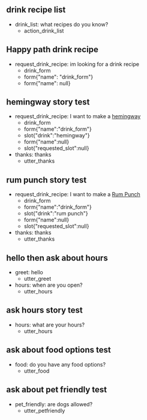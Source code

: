 ## drink recipe list
* drink_list: what recipes do you know?
    - action_drink_list

## Happy path drink recipe
* request_drink_recipe: im looking for a drink recipe
    - drink_form
    - form{"name": "drink_form"}
    - form{"name": null}

## hemingway story test
* request_drink_recipe: I want to make a [hemingway](drink)
    - drink_form
    - form{"name":"drink_form"}
    - slot{"drink":"hemingway"}
    - form{"name":null}
    - slot{"requested_slot":null}
* thanks: thanks
    - utter_thanks

## rum punch story test
* request_drink_recipe: I want to make a [Rum Punch](drink)
    - drink_form
    - form{"name":"drink_form"}
    - slot{"drink":"rum punch"}
    - form{"name":null}
    - slot{"requested_slot":null}
* thanks: thanks
    - utter_thanks

## hello then ask about hours
* greet: hello
    - utter_greet
* hours: when are you open?
    - utter_hours

## ask hours story test
* hours: what are your hours?
    - utter_hours

## ask about food options test
* food: do you have any food options?
    - utter_food

## ask about pet friendly test
* pet_friendly: are dogs allowed?
    - utter_petfriendly